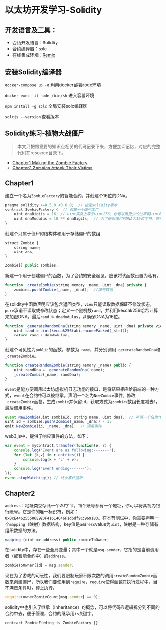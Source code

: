 # 以太坊开发学习-Solidity

## 开发语言及工具：
* 合约开发语言：Solidity
* 合约编译器：solc
* 在线集成环境：[Remix](https://remix.ethereum.org/)

## 安装Solidity编译器
`docker-compose up -d` 利用docker部署node环境

`docker exec -it node /bin/sh` 进入容器环境

`npm install -g solc` 全局安装solc编译器

`solcjs --version` 查看版本

## Solidity练习-植物大战僵尸
>本文只把跟重要的知识点相关的代码记录下来，方便加深记忆，对应的完整代码在resource目录下。
- [Chapter1 Making the Zombie Factory](##Chapter1)
- [Chapter2 Zombies Attack Their Victims](##Chapter2)

## Chapter1
建立一个名为`ZombieFactory`的智能合约，并创建个16位的DNA。
```javascript
pragma solidity >=0.5.0 <0.6.0;  // 指定solidity版本
contract ZombieFactory {  // 创建一个僵尸工厂
    uint dnaDigits = 16; // uint实际上等于uint256，你可以用更少的位声明uint8，uint16，uint32等
    uint dnaModulus = 10 ** dnaDigits;  // 为了确保僵尸的DNA为16位字符，等于10^16
}
```
创建个只属于僵尸的结构体和用于存储僵尸的数组.
```javascript
struct Zombie {
    string name;
    uint dna;
}

Zombie[] public zombies;
```
新建一个用于创建僵尸的函数，为了合约的安全起见，应该将该函数设置为私有。
```javascript
function _createZombie(string memory _name, uint _dna) private { 
    zombies.push(Zombie(_name, _dna));  //填充数组
}
```
在solidity中函数声明应该包含返回类型，`view`只能读取数据保证不修改状态，`pure`承诺不读取或修改状态；定义一个随机数`rand`，并利用keccak256哈希计算来加密DNA，最后`rand % dnaModulus`，以确保DNA为16位。
```javascript
function _generateRandomDna(string memory _name, uint _dna) private view returns (uint) {
    uint rand = uint(keccak256(abi.encodePacked(_str)));
    return rand % dnaModulus;
}
```
创建个可见性为`public`的函数，参数为`_name`，并分别调用`_generateRandomDna`和`_createZombie`。
```javascript
function createRandomZombie(string memory _name) public {
    uint randDna = _generateRandomDna(_name);
    _createZombie(_name, randDna);
}
```
`event`是能方便调用以太坊虚拟机日志功能的接口，是将结果相应给前端的一种方式，`event`在合约中可以被继承。声明一个名为`NewZombie`事件，修改`_createZombie`函数，生成`zombie`并保留`id`，获取方式为`zombies`数组长度减去1，最后调用事件。
```javascript
event NewZombie(uint zombieId, string name, uint dna);  // 声明一个名为"NewZombie"的事件
uint id = zombies.push(Zombie(_name, _dna)) - 1;
emit NewZombie(id, _name, _dna);  // 调用事件
```
web3.js中，提供了响应事件的方法，如下：
```javascript
var event = myContract.transfer(function(e, r) {
    console.log('Event are as following:-------');
    for (let [k,v] in r.entries()) {
        console.log(k + ':' + v);
    }
    console.log('Event ending-------');
});
event.stopWatching(); // 终止事件监听
```

## Chapter2
`address`：地址类型存储一个20字节，每个账号都有一个地址，你可以将其视为银行账号。它是你的唯一标识符，例如：`0x0cE446255506E92DF41614C46F1d6df9Cc969183`。在本节测试中，你需要声明一个`mapping`（映射）数据结构，key值是`address`value为`uint`，映射是一种存储有组织数据的方法。
```javascript
mapping (uint => address) public zombieToOwner;
```

在solidity中，存在一些全局变量；其中一个就是`msg.sender`，它指的是当前调用者（或智能合约中）的`address`。
```javascript
zombieToOwner[id] = msg.sender;
```

现在为了游戏的可玩性，我们要限制玩家不限次数的调用`createRandomZombie`函数来创建僵尸，所以我们要使用到`require`，`require`使得函数在执行过程中，当不满足条件时，停止执行。
```javascript
require(ownerZombieCount[msg.sender] == 0);
```

solidity中也引入了继承（Inheritance）的概念，可以将代码和逻辑拆分到不同的合约中去，便于管理，合约的继承用`is`关键字。
```javascript
contract ZombieFeeding is ZombieFactory {}
```



